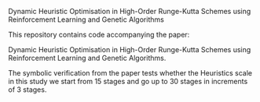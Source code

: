 Dynamic Heuristic Optimisation in High-Order Runge-Kutta Schemes using Reinforcement Learning and Genetic Algorithms

This repository contains code accompanying the paper:

Dynamic Heuristic Optimisation in High-Order Runge-Kutta Schemes using Reinforcement Learning and Genetic Algorithms.

The symbolic verification from the paper tests whether the Heuristics scale in this study we start from 15 stages and go up to 30 stages in increments of 3 stages.
